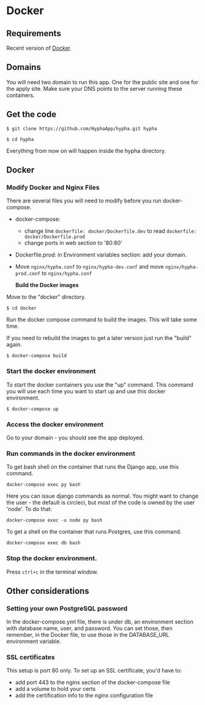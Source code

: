 # Docker

## Requirements

Recent version of [Docker](https://www.docker.com/get-started).

## Domains

You will need two domain to run this app. One for the public site and one for the apply site. Make sure your DNS points to the server running these containers.

## Get the code

```text
$ git clone https://github.com/HyphaApp/hypha.git hypha

$ cd hypha
```

Everything from now on will happen inside the hypha directory.

## Docker

### Modify Docker and Nginx Files

There are several files you will need to modify before you run docker-compose.

* docker-compose: 
  * change line `dockerfile: docker/Dockerfile.dev` to read `dockerfile: docker/Dockerfile.prod`
  * change ports in web section to '80:80'
* Dockerfile.prod: in Environment variables section: add your domain.
* Move `nginx/hypha.conf` to `nginx/hypha-dev.conf` and move `nginx/hypha-prod.conf` to `nginx/hypha.conf`

  **Build the Docker images**

Move to the "docker" directory.

```text
$ cd docker
```

Run the docker compose command to build the images. This will take some time.

If you need to rebuild the images to get a later version just run the "build" again.

```text
$ docker-compose build
```

### Start the docker environment

To start the docker containers you use the "up" command. This command you will use each time you want to start up and use this docker environment.

```text
$ docker-compose up
```

### Access the docker environment

Go to your domain - you should see the app deployed.

### Run commands in  the docker environment

To get bash shell on the container that runs the Django app, use this command.

```text
docker-compose exec py bash
```

Here you can issue django commands as normal. You might want to change the user - the default is circleci, but most of the code is owned by the user 'node'. To do that:

`docker-compose exec -u node py bash`

To get a shell on the container that runs Postgres, use this command.

```text
docker-compose exec db bash
```

### Stop the docker environment.

Press `ctrl+c` in the terminal window.

## Other considerations

### Setting your own PostgreSQL password

In the docker-compose.yml file, there is under db, an environment section with database name, user, and password. You can set those, then remember, in the Docker file, to use those in the DATABASE\_URL environment variable.

### SSL certificates

This setup is port 80 only. To set up an SSL certificate, you'd have to:

* add port 443 to the nginx section of the docker-compose file
* add a volume to hold your certs
* add the certification info to the nginx configuration file

